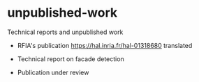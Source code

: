 # unpublished-work
Technical reports and unpublished work

- RFIA's publication https://hal.inria.fr/hal-01318680 translated 

- Technical report on facade detection

- Publication under review

